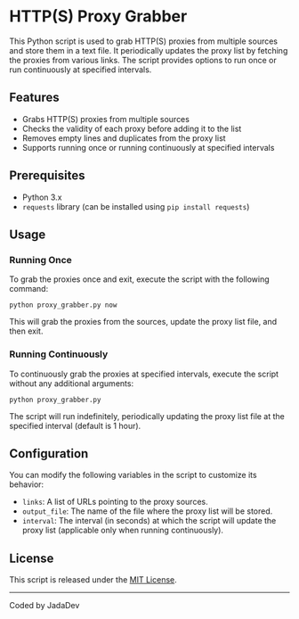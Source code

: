 
# HTTP(S) Proxy Grabber

This Python script is used to grab HTTP(S) proxies from multiple sources and store them in a text file. It periodically updates the proxy list by fetching the proxies from various links. The script provides options to run once or run continuously at specified intervals.

## Features

-   Grabs HTTP(S) proxies from multiple sources
-   Checks the validity of each proxy before adding it to the list
-   Removes empty lines and duplicates from the proxy list
-   Supports running once or running continuously at specified intervals

## Prerequisites

-   Python 3.x
-   `requests` library (can be installed using `pip install requests`)

## Usage

### Running Once

To grab the proxies once and exit, execute the script with the following command:

`python proxy_grabber.py now` 

This will grab the proxies from the sources, update the proxy list file, and then exit.

### Running Continuously

To continuously grab the proxies at specified intervals, execute the script without any additional arguments:

`python proxy_grabber.py` 

The script will run indefinitely, periodically updating the proxy list file at the specified interval (default is 1 hour).

## Configuration

You can modify the following variables in the script to customize its behavior:

-   `links`: A list of URLs pointing to the proxy sources.
-   `output_file`: The name of the file where the proxy list will be stored.
-   `interval`: The interval (in seconds) at which the script will update the proxy list (applicable only when running continuously).

## License

This script is released under the [MIT License](https://opensource.org/license/mit).

----------

Coded by JadaDev
